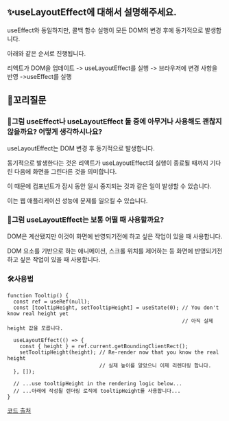 ## ✨useLayoutEffect에 대해서 설명해주세요.

useEffect와 동일하지만, 콜백 함수 실행이 모든 DOM의 변경 후에 동기적으로 발생합니다.

아래와 같은 순서로 진행됩니다.

리액트가 DOM을 업데이트 -> useLayoutEffect를 실행 -> 브라우저에 변경 사항을 반영 ->useEffect를 실행

## 🔁꼬리질문

### 🤔그럼 useEffect나 useLayoutEffect 둘 중에 아무거나 사용해도 괜찮지 않을까요? 어떻게 생각하시나요?

useLayoutEffect는 DOM 변경 후 동기적으로 발생합니다.

동기적으로 발생한다는 것은 리액트가 useLayoutEffect의 실행이 종료될 때까지 기다린 다음에 화면을 그린다른 것을 의미합니다.

이 때문에 컴포넌트가 잠시 동안 일시 중지되는 것과 같은 일이 발생할 수 있습니다.

이는 웹 애플리케이션 성능에 문제를 일으킬 수 있습니다.

### 🤔그럼 useLayoutEffect는 보통 어떨 때 사용할까요?

DOM은 계산됐지만 이것이 화면에 반영되기전에 하고 싶은 작업이 있을 때 사용합니다.

DOM 요소를 기반으로 하는 애니메이션, 스크롤 위치를 제어하는 등 화면에 반영되기전 하고 싶은 작업이 있을 때 사용합니다.

### 🛠️사용법

```
function Tooltip() {
  const ref = useRef(null);
  const [tooltipHeight, setTooltipHeight] = useState(0); // You don't know real height yet
                                                         // 아직 실제 height 값을 모릅니다.

  useLayoutEffect(() => {
    const { height } = ref.current.getBoundingClientRect();
    setTooltipHeight(height); // Re-render now that you know the real height
                              // 실제 높이를 알았으니 이제 리렌더링 합니다.
  }, []);

  // ...use tooltipHeight in the rendering logic below...
  // ...아래에 작성될 렌더링 로직에 tooltipHeight를 사용합니다...
}
```

[코드 출처](https://react-ko.dev/reference/react/useLayoutEffect)
